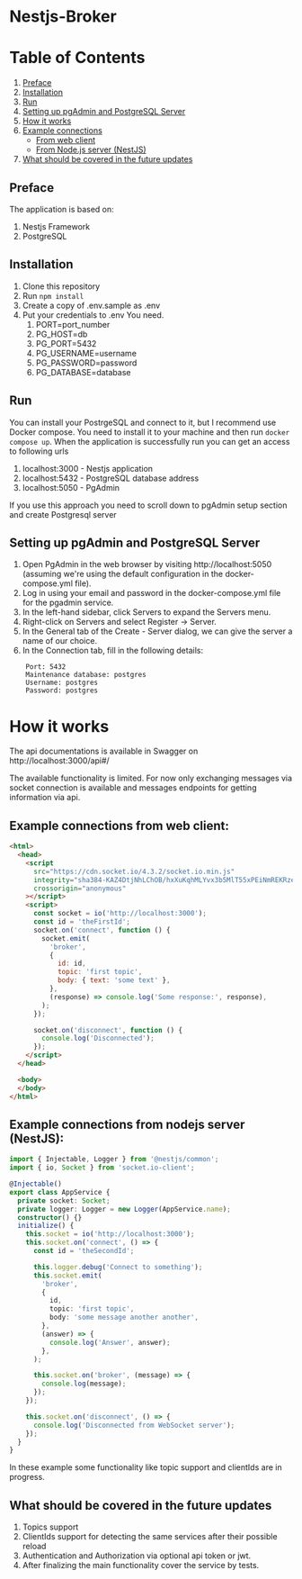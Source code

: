 # Nestjs-Broker

# Table of Contents

1. [Preface](#preface)
2. [Installation](#installation)
3. [Run](#run)
4. [Setting up pgAdmin and PostgreSQL Server](#setting-up-pgadmin-and-postgresql-server)
5. [How it works](#how-it-works)
6. [Example connections](#example-connections)
   - [From web client](#example-connections-from-web-client)
   - [From Node.js server (NestJS)](#example-connections-from-nodejs-server-nestjs)
7. [What should be covered in the future updates](#what-should-be-covered-in-the-future-updates)

## Preface

The application is based on:

1. Nestjs Framework
2. PostgreSQL

## Installation

1. Clone this repository
2. Run `npm install`
3. Create a copy of .env.sample as .env
4. Put your credentials to .env You need.
   1. PORT=port_number
   2. PG_HOST=db
   3. PG_PORT=5432
   4. PG_USERNAME=username
   5. PG_PASSWORD=password
   6. PG_DATABASE=database

## Run

You can install your PostrgeSQL and connect to it, but I recommend use Docker compose. You need to install it to your machine and then run `docker compose up`.
When the application is successfully run you can get an access to following urls

1. localhost:3000 - Nestjs application
2. localhost:5432 - PostgreSQL database address
3. localhost:5050 - PgAdmin

If you use this approach you need to scroll down to pgAdmin setup section and create Postgresql server

## Setting up pgAdmin and PostgreSQL Server

1. Open PgAdmin in the web browser by visiting http://localhost:5050 (assuming we're using the default configuration in the docker-compose.yml file).
2. Log in using your email and password in the docker-compose.yml file for the pgadmin service.
3. In the left-hand sidebar, click Servers to expand the Servers menu.
4. Right-click on Servers and select Register -> Server.
5. In the General tab of the Create - Server dialog, we can give the server a name of our choice.
6. In the Connection tab, fill in the following details:

```Host name/address: db
    Port: 5432
    Maintenance database: postgres
    Username: postgres
    Password: postgres
```

# How it works

The api documentations is available in Swagger on http://localhost:3000/api#/ 

The available functionality is limited. For now only exchanging messages via socket connection is available and messages endpoints for getting information via api.

## Example connections from web client:

```html
<html>
  <head>
    <script
      src="https://cdn.socket.io/4.3.2/socket.io.min.js"
      integrity="sha384-KAZ4DtjNhLChOB/hxXuKqhMLYvx3b5MlT55xPEiNmREKRzeEm+RVPlTnAn0ajQNs"
      crossorigin="anonymous"
    ></script>
    <script>
      const socket = io('http://localhost:3000');
      const id = 'theFirstId';
      socket.on('connect', function () {
        socket.emit(
          'broker',
          {
            id: id,
            topic: 'first topic',
            body: { text: 'some text' },
          },
          (response) => console.log('Some response:', response),
        );
      });

      socket.on('disconnect', function () {
        console.log('Disconnected');
      });
    </script>
  </head>

  <body>
  </body>
</html>
```

## Example connections from nodejs server (NestJS):

```typescript
import { Injectable, Logger } from '@nestjs/common';
import { io, Socket } from 'socket.io-client';

@Injectable()
export class AppService {
  private socket: Socket;
  private logger: Logger = new Logger(AppService.name);
  constructor() {}
  initialize() {
    this.socket = io('http://localhost:3000');
    this.socket.on('connect', () => {
      const id = 'theSecondId';

      this.logger.debug('Connect to something');
      this.socket.emit(
        'broker',
        {
          id,
          topic: 'first topic',
          body: 'some message another another',
        },
        (answer) => {
          console.log('Answer', answer);
        },
      );

      this.socket.on('broker', (message) => {
        console.log(message);
      });
    });

    this.socket.on('disconnect', () => {
      console.log('Disconnected from WebSocket server');
    });
  }
}
```

In these example some functionality like topic support and clientIds are in progress.


## What should be covered in the future updates

1. Topics support
2. ClientIds support for detecting the same services after their possible reload
3. Authentication and Authorization via optional api token or jwt.
4. After finalizing the main functionality cover the service by tests.